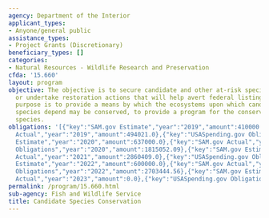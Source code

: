 ```yaml
---
agency: Department of the Interior
applicant_types:
- Anyone/general public
assistance_types:
- Project Grants (Discretionary)
beneficiary_types: []
categories:
- Natural Resources - Wildlife Research and Preservation
cfda: '15.660'
layout: program
objective: The objective is to secure candidate and other at-risk species information
  or undertake restoration actions that will help avert federal listing of species.  The
  purpose is to provide a means by which the ecosystems upon which candidate and at-risk
  species depend may be conserved, to provide a program for the conservation of these
  species.
obligations: '[{"key":"SAM.gov Estimate","year":"2019","amount":410000.0},{"key":"SAM.gov
  Actual","year":"2019","amount":494021.0},{"key":"USASpending.gov Obligations","year":"2019","amount":465685.58},{"key":"SAM.gov
  Estimate","year":"2020","amount":637000.0},{"key":"SAM.gov Actual","year":"2020","amount":877264.0},{"key":"USASpending.gov
  Obligations","year":"2020","amount":1815052.09},{"key":"SAM.gov Estimate","year":"2021","amount":600000.0},{"key":"SAM.gov
  Actual","year":"2021","amount":2860409.0},{"key":"USASpending.gov Obligations","year":"2021","amount":2920130.77},{"key":"SAM.gov
  Estimate","year":"2022","amount":600000.0},{"key":"SAM.gov Actual","year":"2022","amount":2539088.0},{"key":"USASpending.gov
  Obligations","year":"2022","amount":2703444.56},{"key":"SAM.gov Estimate","year":"2023","amount":500000.0},{"key":"SAM.gov
  Actual","year":"2023","amount":0.0},{"key":"USASpending.gov Obligations","year":"2023","amount":2023397.54}]'
permalink: /program/15.660.html
sub-agency: Fish and Wildlife Service
title: Candidate Species Conservation
---
```

